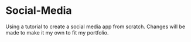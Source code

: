 # Social-Media
Using a tutorial to create a social media app from scratch. Changes will be made to make it my own to fit my portfolio.
